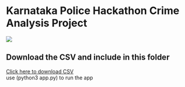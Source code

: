 <h1>Karnataka Police Hackathon Crime Analysis Project</h1>
<img src="https://drive.usercontent.google.com/download?id=16SAt9JdWOdr2fRX3zN0FjqQoosCZYgNC">

<h2>Download the CSV and include in this folder</h2>
<a href="https://drive.google.com/file/d/1iCvyzlVHNSP6cdhdMkhvkIVy3OP3tFBA/view?usp=sharing">Click here to download CSV</a>
<br>
use (python3 app.py) to run the app
